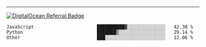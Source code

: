 ---
[![DigitalOcean Referral Badge](https://web-platforms.sfo2.digitaloceanspaces.com/WWW/Badge%203.svg)](https://www.digitalocean.com/?refcode=37fa54d82492&utm_campaign=Referral_Invite&utm_medium=Referral_Program&utm_source=badge)

<!--START_SECTION:waka-->

```text
JavaScript                       ██████████▓░░░░░░░░░░░░░░   42.38 %
Python                           ███████▒░░░░░░░░░░░░░░░░░   29.14 %
Other                            ███░░░░░░░░░░░░░░░░░░░░░░   12.06 %
```

<!--END_SECTION:waka-->


[linkedin]: https://www.linkedin.com/in/mohamed-elh/

